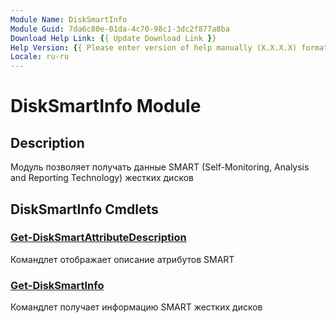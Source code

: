 ```yaml
---
Module Name: DiskSmartInfo
Module Guid: 7da6c80e-01da-4c70-98c1-3dc2f877a8ba
Download Help Link: {{ Update Download Link }}
Help Version: {{ Please enter version of help manually (X.X.X.X) format }}
Locale: ru-ru
---
```


# DiskSmartInfo Module
## Description
Модуль позволяет получать данные SMART (Self-Monitoring, Analysis and Reporting Technology)
жестких дисков

## DiskSmartInfo Cmdlets
### [Get-DiskSmartAttributeDescription](Get-DiskSmartAttributeDescription.md)
Командлет отображает описание атрибутов SMART

### [Get-DiskSmartInfo](Get-DiskSmartInfo.md)
Командлет получает информацию SMART жестких дисков


